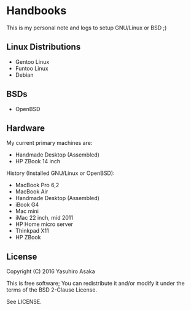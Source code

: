 # Handbooks

This is my personal note and logs to setup GNU/Linux or BSD ;)


## Linux Distributions

* Gentoo Linux
* Funtoo Linux
* Debian


## BSDs

* OpenBSD


## Hardware

My current primary machines are:

* Handmade Desktop (Assembled)
* HP ZBook 14 inch

History (Installed GNU/Linux or OpenBSD):

* MacBook Pro 6,2
* MacBook Air
* Handmade Desktop (Assembled)
* iBook G4
* Mac mini
* iMac 22 inch, mid 2011
* HP Home micro server
* Thinkpad X11
* HP ZBook


## License

Copyright (C) 2016 Yasuhiro Asaka

This is free software;
You can redistribute it and/or modify it under the terms of the BSD 2-Clause License.

See LICENSE.
